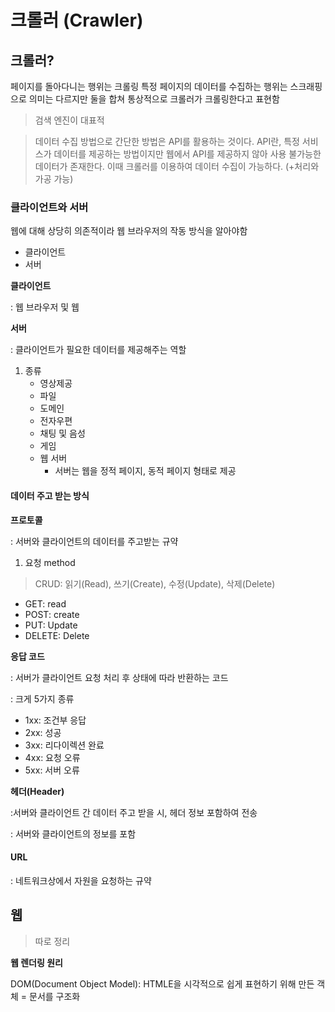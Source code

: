 # 크롤러 (Crawler)

## 크롤러?

페이지를 돌아다니는 행위는 크롤링 특정 페이지의 데이터를 수집하는 행위는 스크래핑으로 의미는 다르지만 둘을 합쳐 통상적으로 크롤러가 크롤링한다고 표현함

> 검색 엔진이 대표적

>데이터 수집 방법으로 간단한 방법은 API를 활용하는 것이다. API란, 특정 서비스가 데이터를 제공하는 방법이지만 웹에서 API를 제공하지 않아 사용 불가능한 데이터가 존재한다. 이때 크롤러를 이용하여 데이터 수집이 가능하다. (+처리와 가공 가능)



### 클라이언트와 서버

웹에 대해 상당히 의존적이라 웹 브라우저의 작동 방식을 알아야함

- 클라이언트
- 서버



**클라이언트**

: 웹 브라우저 및 웹



**서버**

: 클라이언트가 필요한 데이터를 제공해주는 역할



1. 종류
   * 영상제공
   * 파일
   * 도메인
   * 전자우편
   * 채팅 및 음성
   * 게임
   * 웹 서버
     * 서버는 웹을 정적 페이지, 동적 페이지 형태로 제공



#### 데이터 주고 받는 방식

**프로토콜**

: 서버와 클라이언트의 데이터를 주고받는 규약



1. 요청 method

> CRUD: 읽기(Read), 쓰기(Create), 수정(Update), 삭제(Delete)

* GET: read
* POST: create
* PUT: Update
* DELETE: Delete



**응답 코드**

: 서버가 클라이언트 요청 처리 후 상태에 따라 반환하는 코드

: 크게 5가지 종류

* 1xx: 조건부 응답
* 2xx: 성공
* 3xx: 리다이렉션 완료
* 4xx: 요청 오류
* 5xx: 서버 오류



**헤더(Header)**

:서버와 클라이언트 간 데이터 주고 받을 시, 헤더 정보 포함하여 전송

: 서버와 클라이언트의 정보를 포함



#### URL

: 네트워크상에서 자원을 요청하는 규약





## 웹

> 따로 정리



**웹 렌더링 원리**

DOM(Document Object Model): HTMLE을 시각적으로 쉽게 표현하기 위해 만든 객체 = 문서를 구조화

















